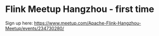 #	Flink Meetup Hangzhou - first time

Sign up here: https://www.meetup.com/Apache-Flink-Hangzhou-Meetup/events/234730280/


